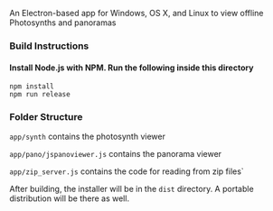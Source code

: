 An Electron-based app for Windows, OS X, and Linux to view offline Photosynths and panoramas

### Build Instructions
#### Install Node.js with NPM. Run the following inside this directory
```
npm install
npm run release
```

### Folder Structure
`app/synth` contains the photosynth viewer

`app/pano/jspanoviewer.js` contains the panorama viewer

`app/zip_server.js` contains the code for reading from zip files`

After building, the installer will be in the `dist` directory.  A portable distribution will be there as well.
